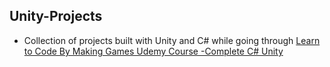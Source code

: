 ## Unity-Projects
* Collection of projects built with Unity and C# while going through 
[Learn to Code By Making Games Udemy Course -Complete C# Unity](https://www.udemy.com/unitycourse/learn/v4/overview)
